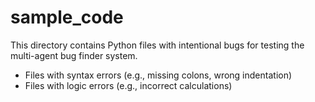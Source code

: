 # sample_code

This directory contains Python files with intentional bugs for testing the multi-agent bug finder system.
 
- Files with syntax errors (e.g., missing colons, wrong indentation)
- Files with logic errors (e.g., incorrect calculations) 